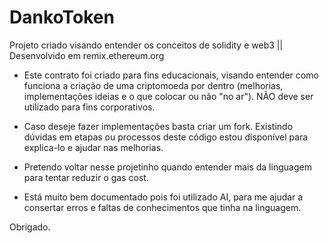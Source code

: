 # DankoToken
Projeto criado visando entender os conceitos de solidity e web3  || Desenvolvido em remix.ethereum.org

*  Este contrato foi criado para fins educacionais, visando entender como funciona a criação de uma criptomoeda por dentro (melhorias, implementações ideias e o que colocar ou não "no ar"). NÃO deve ser utilizado para fins corporativos.
*  Caso deseje fazer implementações basta criar um fork. Existindo dúvidas em etapas ou processos deste código estou disponível para explica-lo e ajudar nas melhorias.

*  Pretendo voltar nesse projetinho quando entender mais da linguagem para tentar reduzir o gas cost.

*  Está muito bem documentado pois foi utilizado AI, para me ajudar a consertar erros e faltas de conhecimentos que tinha na linguagem.

Obrigado.
